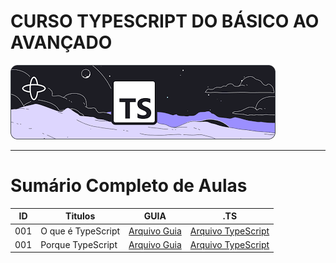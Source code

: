 # CURSO TYPESCRIPT DO BÁSICO AO AVANÇADO   

![alt](assets/img/tsbanner.png)

----
# Sumário Completo de Aulas

| ID  | Titulos            | GUIA             | .TS                                                     |
| --- | ------------------ | ---------------- | ------------------------------------------------------- |
| 001 | O que é TypeScript | [Arquivo Guia]() | [Arquivo TypeScript](ts.AULAS/aula.001/introducao.yaml) |
| 001 | Porque TypeScript  | [Arquivo Guia]() | [Arquivo TypeScript](ts.AULAS/aula.002/introducao.yaml) |